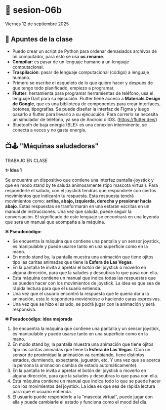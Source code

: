 # 🌷 sesion-06b

Viernes 12 de septiembre 2025

## 🪩 Apuntes de la clase
- Puedo crear un script de Python para ordenar demasiados archivos de mi computador, para esto se usa **os.rename**.
- **Compilar**: es pasar de un lenguaje humano a un lenguaje computacional.
- **Traspilación**: pasar de lenguaje computacional (código) a lenguaje humano.
- Primero se escribe el esqueleto de lo que quiero hacer y después de que tengo todo planificado, empiezo a programar.
- **Flutter**: herramienta para programar herramientas de teléfono, usa el lenguaje Dart para su ejecución. Flutter tiene acceso a **Materials Design de Google**, que es una biblioteca de componentes para crear interfaces, botones, tipografías. Se puede diseñar la interfaz de Figma y luego pasarlo a flutter para llevarlo a su ejecucuión. Para correrlo se necesita un simulador de teléfono, ya sea de Android o IOS. (https://flutter.dev/)
- Bluetooth de baja energía (BLE): es una conexión interminente, se conecta a veces y no gasta energía.

## 📺🕹️ "Máquinas saludadoras"

TRABAJO EN CLASE

**✨ Idea 1**

Se encuentra un dispositivo que contiene una interfaz pantalla-joystick y que en modo stand by te saluda animosamente (tipo mascota virtual). Para responderle el saludo, con el joystick tendrás que respondrele con ciertos movimientos que indicarán tu respuesta. Esta respuesta tendrá movimientos como: **arriba, abajo, izquierda, derecha y presionar hacia abajo**. Estas respuestas se tranformarán en una estarán escritas en un manual de instrucciones. Una vez que saluda, puede seguir la conversación. El significado de este lenguaje se encontrará en una leyenda que será un manual que acompaña a la máquina.

**✼ Pseudocódigo:**
- Se encuentra la máquina que contiene una pantalla y un sensor joystick, es manipulable y puede usarse tanto en una superficie como en la mano.
- En modo stand by, la pantalla muestra una animación que tiene ojitos tipo las caritas animadas que tiene la **Esfera de Las Vegas**.
- En la pantalla te invita a apretar el botón del joystick o moverlo en alguna dirección, para que la saludes y descubras lo que pasa con ella.
- Esta máquina contiene un manual que indica todas las respuestas que se pueden hacer con los movimientos de joystick. La idea es que sea de rápida lectura para que el usuario entienda.
- Una vez que el usuario encontró la respuesta que le quería dar a la animación, esta le responderá moviéndose o haciendo caras expresivas.
- Una vez que se hizo el saludo, se podrá jugar con la animación y será responsiva.

**✼ Pseudocódigo: idea mejorada**
1. Se encuentra la máquina que contiene una pantalla y un sensor joystick, es manipulable y puede usarse tanto en una superficie como en la mano.
2. En modo stand by, la pantalla muestra una animación que tiene ojitos tipo las caritas animadas que tiene la **Esfera de Las Vegas**. (Con un sensor de proximidad la animación va cambiando, tiene distintos estados, durmiendo, expectante, juguetón, etc. Y una vez que se acerca la persona la animación cambia de estado automáticamente).
3. En la pantalla te invita a apretar el botón del joystick o moverlo en alguna dirección, para que la saludes y descubras lo que pasa con ella. 
4. Esta máquina contiene un manual que indica todo lo que se puede hacer con los movimientos del joystick. La idea es que sea de rápida lectura para que el usuario entienda.
5. El usuario puede responderle a la "mascota virtual", puede jugar con ella y puede cambiarle el estado y funciona como el mood del día.


  


